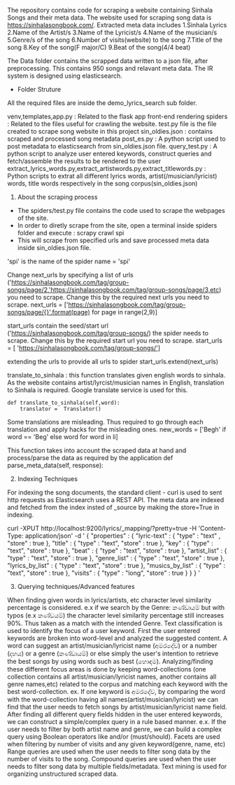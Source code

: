 The repository contains code for scraping a website containing Sinhala Songs and their meta data. The website used for scraping song data is https://sinhalasongbook.com/. Extracted meta data includes
1.Sinhala Lyrics
2.Name of the Artist/s
3.Name of the Lyricist/s
4.Name of the musician/s
5.Genre/s of the song
6.Number of visits(website) to the song
7.Title of the song
8.Key of the song(F major/C)
9.Beat of the song(4/4 beat)

The Data folder contains the scrapped data written to a json file, after preprocessing. This contains 950 songs and relavant meta data. The IR system is designed using elasticsearch.

* Folder Struture

All the required files are inside the demo_lyrics_search sub folder.

venv,templates,app.py : Related to the flask app front-end rendering
spiders : Related to the files useful for crawling the website. test.py file is the file created to scrape song website in this project
sin_oldies.json : contains scraped and processed song metadata
post_es.py : A python script used to post metadata to elasticsearch from sin_oldies.json file. 
query_test.py : A python script to analyze user entered keywords, construct queries and fetch/assemble the results to be rendered to the user
extract_lyrics_words.py,extract_artistwords.py,extract_titlewords.py : Python scripts to extrat all different lyrics words, artist(/musician/lyricist) words, title words respectively in the song corpus(sin_oldies.json)


1. About the scraping process

* The spiders/test.py file contains the code used to scrape the webpages of the site. 
* In order to diretly scrape from the site, open a terminal inside spiders folder and execute : scrapy crawl spi
* This will scrape from specified urls and save processed meta data inside sin_oldies.json file.

'spi' is the name of the spider
	name = 'spi'

Change next_urls by specifying a list of urls ('https://sinhalasongbook.com/tag/group-songs/page/2,'https://sinhalasongbook.com/tag/group-songs/page/3,etc) you need to scrape. Change this by the required next urls you need to scrape.
	next_urls = ['https://sinhalasongbook.com/tag/group-songs/page/{}'.format(page) for page in range(2,9)]

start_urls contain the seed/start url ('https://sinhalasongbook.com/tag/group-songs/) the spider needs to scrape. Change this by the required start url you need to scrape.
	start_urls = [	'https://sinhalasongbook.com/tag/group-songs/']

extending the urls to provide all urls to spider
	start_urls.extend(next_urls)

translate_to_sinhala : this function translates given english words to sinhala. As the website contains artist/lyrcist/musician names in English, translation to Sinhala is required. Google translate service is used for this. 

	def translate_to_sinhala(self,word):
		translator =  Translator()

Some translations are misleading. Thus required to go through each translation and apply hacks for the misleading ones.
	new_words = ['Begh' if word == 'Beg' else word for word in li]

This function takes into account the scraped data at hand and process/parse the data as required by the application
	def parse_meta_data(self, response):


2. Indexing Techniques

For indexing the song documents, the standard client - curl is used to sent http requests as Elasticsearch uses a REST API. The meta data are indexed and fetched from the index insted of _source by making the store=True in indexing.

curl -XPUT http://localhost:9200/lyrics/_mapping/?pretty=true -H 'Content-Type: application/json' -d '
{
    "properties" : {
	    "lyric-text" : { "type" : "text" , "store" : true },
	    "title" : { "type" : "text", "store" : true  },
	    "key" : { "type" : "text", "store" : true  },
	    "beat" : { "type" : "text", "store" : true  },
	    "artist_list" : { "type" : "text", "store" : true  },
	    "genre_list" : { "type" : "text", "store" : true },
	    "lyrics_by_list" : { "type" : "text", "store" : true },
	    "musics_by_list" : { "type" : "text", "store" : true  },
	    "visits" : { "type" : "long", "store" : true }
	}
}
'

3. Querying techniques/Advanced features

When finding given words in lyrics/artists, etc character level similarity percentage is considered. e.x if we search by the Genre:  කණ්ඩායම් but with typos (e.x කණ්ඩයම්) the character level similarity percentage still increases 90%. Thus taken as a match with the intended Genre. 
Text classification is used to identify the focus of a user keyword. First the user entered keywords are broken into word-level and analyzed the suggested content. A word can suggest an artist/musician/lyricist name (අමරදේව) or a number (දහය) or a genre (කණ්ඩායම්) or else simply the user's intention to retrieve the best songs by using words such as best (හොඳම). Analyzing/finding these different focus areas is done by keeping word-collections (one collection contains all artist/musician/lyricist names, another contains all genre names,etc) related to the corpus and matching each keyword with the best word-collection. ex. If one keyword is අමරදේව, by comparing the word with the word-collection having all names(artist/musician/lyricist) we can find that the user needs to fetch songs by artist/musician/lyricist name field.
After finding all different query fields hidden in the user entered keywords, we can construct a simple/complex query in a rule based manner. e.x. If the user needs to filter by both artist name and genre, we can build a complex query using Boolean operators like and/or (must/should).
Facets are used when filtering by number of visits and any given keyword(genre, name, etc)
Range queries are used when the user needs to filter song data by the number of visits to the song. Compound queries are used when the user needs to filter song data by multiple fields/metadata. Text mining is used for organizing unstructured scraped data.











